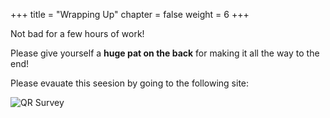 +++
title = "Wrapping Up"
chapter = false
weight = 6
+++

Not bad for a few hours of work! 

Please give yourself a **huge pat on the back** for making it all the way to the end!

Please evauate this seesion by going to the following site:

![QR Survey](/images/qr.png)
